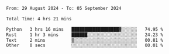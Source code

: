 <!--START_SECTION:waka-->

```txt
From: 29 August 2024 - To: 05 September 2024

Total Time: 4 hrs 21 mins

Python   3 hrs 16 mins   ██████████████████▓░░░░░░   74.95 %
Rust     1 hr 3 mins     ██████░░░░░░░░░░░░░░░░░░░   24.23 %
Text     2 mins          ▒░░░░░░░░░░░░░░░░░░░░░░░░   00.81 %
Other    0 secs          ░░░░░░░░░░░░░░░░░░░░░░░░░   00.01 %
```

<!--END_SECTION:waka-->
